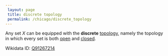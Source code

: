 ```yaml
---
 layout: page
 title: discrete topology
 permalink: /chicago/discrete_topology
---
```

Any set $X$ can be equipped with the **discrete** [topology](https://mathgloss.github.io/MathGloss/chicago/topological_space), namely the topology in which every set is both [open](https://mathgloss.github.io/MathGloss/chicago/open) and [closed](https://mathgloss.github.io/MathGloss/chicago/closed).

Wikidata ID: [Q91267214](https://www.wikidata.org/wiki/Q91267214)